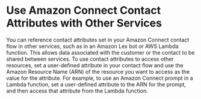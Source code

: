 # Use Amazon Connect Contact Attributes with Other Services<a name="attribs-external-references"></a>

You can reference contact attributes set in your Amazon Connect contact flow in other services, such as in an Amazon Lex bot or AWS Lambda function\. This allows data associated with the customer or the contact to be shared between services\. To use contact attributes to access other resources, set a user\-defined attribute in your contact flow and use the Amazon Resource Name \(ARN\) of the resource you want to access as the value for the attribute\. For example, to use an Amazon Connect prompt in a Lambda function, set a user\-defined attribute to the ARN for the prompt, and then access that attribute from the Lambda function\.